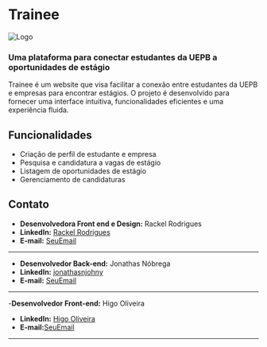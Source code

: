 # Trainee

![Logo](link-para-o-logo.png)

### Uma plataforma para conectar estudantes da UEPB a oportunidades de estágio

Trainee é um website que visa facilitar a conexão entre estudantes da UEPB e empresas para encontrar estágios. O projeto é desenvolvido para fornecer uma interface intuitiva, funcionalidades eficientes e uma experiência fluida.

## Funcionalidades

- Criação de perfil de estudante e empresa
- Pesquisa e candidatura a vagas de estágio
- Listagem de oportunidades de estágio
- Gerenciamento de candidaturas

## Contato

- **Desenvolvedora Front end e Design:** Rackel Rodrigues
- **LinkedIn:** [Rackel Rodrigues](https://www.linkedin.com/in/rackel-rodrigues-708b57212/)
- **E-mail:** [SeuEmail](mailto:rackelrodrigues247@gmail.com)

---

- **Desenvolvedor Back-end:** Jonathas Nóbrega
- **LinkedIn:** [jonathasnjohny](https://www.linkedin.com/in/jonathasnjohnny/)
- **E-mail:** [SeuEmail](mailto:jonathasnobrega59@gmail.com)

---

 -**Desenvolvedor Front-end:** Higo Oliveira
- **LinkedIn:** [Higo Oliveira](https://www.linkedin.com/in/higo-oliver/)
- **E-mail:**[SeuEmail](mailto:higo.oliver7@gmail.com) 
---
